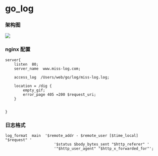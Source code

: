 # go_log

### 架构图

<img src="http://missxiaolin.com/log._20190326png.png">


### nginx 配置


~~~
server{
	listen  80;
	server_name  www.miss-log.com;

	access_log  /Users/web/go/log/miss-log.log;

	location = /dig {
		empty_gif;
		error_page 405 =200 $request_uri;
	}


}
~~~

### 日志格式

~~~
log_format  main  '$remote_addr - $remote_user [$time_local] "$request" '
                      '$status $body_bytes_sent "$http_referer" '
                      '"$http_user_agent" "$http_x_forwarded_for"';
~~~
